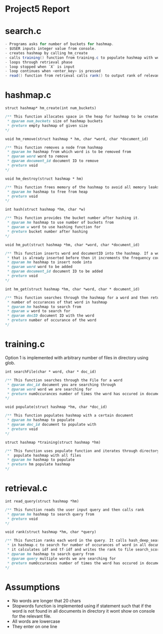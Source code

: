 # Project5 Report

# search.c

```java
- Programs asks for number of buckets for hashmap.
- $USER inputs integer value from console.
- creates hashmap by calling hm_create
- calls training() function from training.c to populate hashmap with words
- loops through retrieval phase
- loop stopped when `X` is input
- loop continues when <enter_key> is pressed
- read() function from retrieval calls rank() to output rank of relevant files on screen
```

# hashmap.c
`struct hashmap* hm_create(int num_buckets)`

```java
/** This function allocates space in the heap for hashmap to be created
 * @param num_buckets size of hashmap buckets
 * @return empty hashmap of given size
*/
```

`void hm_remove(struct hashmap * hm, char *word, char *document_id)`
```java
/** This function removes a node from hashmap
 * @param hm hashmap from which word is to be removed from
 * @param word word to remove
 * @param document_id document ID to remove
 * @return void
*/
```

`void hm_destroy(struct hashmap * hm)`

```java
/** This function frees memory of the hashmap to avoid all memory leaks
 * @param hm hashmap to free from heap
 * @return void
*/
```

`int hash(struct hashmap *hm, char *w)`

```java
/** This function provides the bucket number after hashing it.
 * @param hm hashmap to use number of buckets from
 * @param w word to use hashing function for
 * @return bucket number after hashing
*/
```

`void hm_put(struct hashmap *hm, char *word, char *document_id)`

```java
/** This function inserts word and documentID into the hashmap. If a word and document
 * that is already inserted before then it increments the frequency count of the node.
 * @param hm hashmap to insert node into
 * @param word word to be added
 * @param document_id document ID to be added
 * @return void
*/
```

`int hm_get(struct hashmap *hm, char *word, char * document_id)`

```java
/** This function searches through the hashmap for a word and then return the 
 * number of occurances of that word in hashmap
 * @param hm hashmap to search from
 * @param w word to search for
 * @param docID document ID with the word
 * @return number of occurance of the word
*/
```


# training.c

Option 1 is implemented with arbitrary number of files in directory using glob.

`int searchFile(char * word, char * doc_id)`

```java
/** This function searches through the File for a word
 * @param doc_id document you are searching through
 * @param word word we are searching for
 * @return numOccurances number of times the word has occured in document
*/
```
`void populate(struct hashmap *hm, char *doc_id)`


```java
/** This function populates hashmap with a certain document
 * @param hm hashmap to populate
 * @param doc_id document to populate with
 * @return void
*/
```
`struct hashmap *training(struct hashmap *hm)`

```java
/** This function uses populate function and iterates through directory to
 *  populate hashmap with all files
 * @param hm hashmap to populate
 * @return hm populate hashmap
*/
```


# retrieval.c

`int read_query(struct hashmap *hm)`


```java
/** This function reads the user input query and then calls rank 
 * @param hm hashmap to search query from
 * @return void
*/
```

`void rank(struct hashmap *hm, char *query)`

```java
/** This function ranks each word in the query. It calls hash_deep_search function
 * in hashmap.c to search for number of occurances of word in all documents. Then 
 * it calculates idf and tf-idf and writes the rank to file search_scores.txt
 * @param hm hashmap to search query from
 * @param query multiple words we are searching for
 * @return numOccurances number of times the word has occured in document
*/
```


# Assumptions

- No words are longer that 20 chars
- Stopwords function is implemented using if statement such that if the word is not found in all documents in directory it wont show on console for the relevant file.
- All words are lowercase
- They enter on one line

